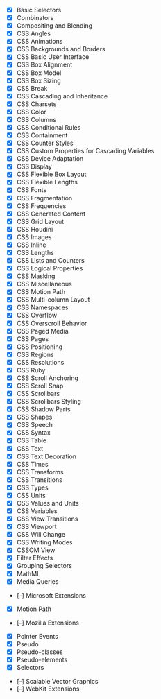 - [x] Basic Selectors
- [x] Combinators
- [x] Compositing and Blending
- [x] CSS Angles
- [x] CSS Animations
- [x] CSS Backgrounds and Borders
- [x] CSS Basic User Interface
- [x] CSS Box Alignment
- [x] CSS Box Model
- [x] CSS Box Sizing
- [x] CSS Break
- [x] CSS Cascading and Inheritance
- [x] CSS Charsets
- [x] CSS Color
- [x] CSS Columns
- [x] CSS Conditional Rules
- [x] CSS Containment
- [x] CSS Counter Styles
- [x] CSS Custom Properties for Cascading Variables
- [x] CSS Device Adaptation
- [x] CSS Display
- [x] CSS Flexible Box Layout
- [x] CSS Flexible Lengths
- [x] CSS Fonts
- [x] CSS Fragmentation
- [x] CSS Frequencies
- [x] CSS Generated Content
- [x] CSS Grid Layout
- [x] CSS Houdini
- [x] CSS Images
- [x] CSS Inline
- [x] CSS Lengths
- [x] CSS Lists and Counters
- [x] CSS Logical Properties
- [x] CSS Masking
- [x] CSS Miscellaneous
- [x] CSS Motion Path
- [x] CSS Multi-column Layout
- [x] CSS Namespaces
- [x] CSS Overflow
- [x] CSS Overscroll Behavior
- [x] CSS Paged Media
- [x] CSS Pages
- [x] CSS Positioning
- [x] CSS Regions
- [x] CSS Resolutions
- [x] CSS Ruby
- [x] CSS Scroll Anchoring
- [x] CSS Scroll Snap
- [x] CSS Scrollbars
- [x] CSS Scrollbars Styling
- [x] CSS Shadow Parts
- [x] CSS Shapes
- [x] CSS Speech
- [x] CSS Syntax
- [x] CSS Table
- [x] CSS Text
- [x] CSS Text Decoration
- [x] CSS Times
- [x] CSS Transforms
- [x] CSS Transitions
- [x] CSS Types
- [x] CSS Units
- [x] CSS Values and Units
- [x] CSS Variables
- [x] CSS View Transitions
- [x] CSS Viewport
- [x] CSS Will Change
- [x] CSS Writing Modes
- [x] CSSOM View
- [x] Filter Effects
- [x] Grouping Selectors
- [x] MathML
- [x] Media Queries
- [-] Microsoft Extensions
- [x] Motion Path
- [-] Mozilla Extensions
- [x] Pointer Events
- [x] Pseudo
- [x] Pseudo-classes
- [x] Pseudo-elements
- [x] Selectors
- [-] Scalable Vector Graphics
- [-] WebKit Extensions
